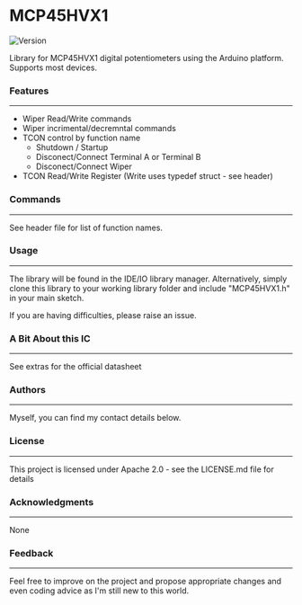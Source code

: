 # MCP45HVX1

![Version](https://img.shields.io/badge/Version-v1.0.0-green.svg)

 Library for MCP45HVX1 digital potentiometers using the Arduino platform. Supports most devices.

### Features
---
* Wiper Read/Write commands
* Wiper incrimental/decremntal commands
* TCON control by function name
  * Shutdown / Startup
  * Disconect/Connect Terminal A or Terminal B
  * Disconect/Connect Wiper
* TCON Read/Write Register (Write uses typedef struct - see header) 

### Commands
---
See header file for list of function names.

### Usage
---
The library will be found in the IDE/IO library manager. Alternatively, simply clone this library to your working library folder and include "MCP45HVX1.h" in your main sketch.

If you are having difficulties, please raise an issue.

### A Bit About this IC
---
See extras for the official datasheet

### Authors
---
Myself, you can find my contact details below.

### License
---
This project is licensed under Apache 2.0 - see the LICENSE.md file for details

### Acknowledgments
----
 None

### Feedback
---
Feel free to improve on the project and propose appropriate changes and even coding advice as I'm still new to this world.
